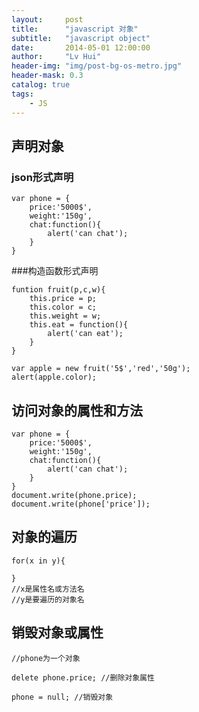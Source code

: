```yaml
---
layout:     post
title:      "javascript 对象"
subtitle:   "javascript object"
date:       2014-05-01 12:00:00
author:     "Lv Hui"
header-img: "img/post-bg-os-metro.jpg"
header-mask: 0.3
catalog: true
tags:
    - JS
---
```


## 声明对象

### json形式声明

```
var phone = {
	price:'5000$',
	weight:'150g',
	chat:function(){
		alert('can chat');
	}
}
```

###构造函数形式声明

```
funtion fruit(p,c,w){
	this.price = p;
	this.color = c;
	this.weight = w;
	this.eat = function(){
		alert('can eat');
	}
}

var apple = new fruit('5$','red','50g');
alert(apple.color);
```

## 访问对象的属性和方法

```
var phone = {
	price:'5000$',
	weight:'150g',
	chat:function(){
		alert('can chat');
	}
}
document.write(phone.price);
document.write(phone['price']);
```

## 对象的遍历

```
for(x in y){
	
}
//x是属性名或方法名
//y是要遍历的对象名
```

## 销毁对象或属性

```
//phone为一个对象

delete phone.price; //删除对象属性

phone = null; //销毁对象

```